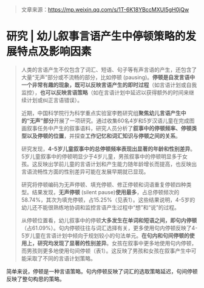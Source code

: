 > 文章来源：https://mp.weixin.qq.com/s/1T-6K18YBccMXUI5gH0jQw

# 研究 | 幼儿叙事言语产生中停顿策略的发展特点及影响因素

> 人类的言语产生不仅包含了词汇、短语、句子等有声言语的产生，还包含了大量“无声”部分或不流畅的部分，比如停顿 (pausing)。**停顿是自发言语中一个非常有趣的现象，既可以反映言语产生的即时过程**（如言语计划或自我监控），**也可以反映言语策略**（如在言语计划中延迟以获得额外的时间来继续计划或纠正言语错误）。
>
> 近期，中国科学院行为科学重点实验室李甦研究组**聚焦幼儿言语产生中的“无声”部分**开展了一项研究。通过收集60名4岁和5岁汉语儿童在完成图画叙事任务中产生的叙事语料，研究人员分析了**叙事中的停顿频率、停顿类型以及停顿的位置**，并探查**工作记忆和词汇知识与停顿之间的关系**。
>
> 研究发现，**4-5岁儿童叙事中的总停顿频率表现出显著的年龄和性别差异**。5岁儿童叙事中的停顿明显少于4岁儿童，男孩叙事中的停顿明显多于女孩。这反映出学前儿童的言语计划和产生能力随年龄增长而提高，也反映出言语流畅性方面的性别差异可能在发展早期就已显现。
>
> 研究将停顿编码为无声停顿、填充停顿、修正停顿和词语重复停顿四种类型。结果发现，**无声停顿** (silent pause)**使用最多**，占总停顿频次的58.74%，其次为填充停顿，占15.25%（见表1）。这些结果说明，4-5岁的幼儿还不能很熟练地协调和监控言语产生过程中“想”和“说”的过程。
>
> 从停顿位置看，幼儿叙事中的停顿**大多发生在单词和短语之间，即句内停顿**（占61.09%）。句内停顿往往与词汇选择有关，更多使用句内停顿反映了4-5岁儿童在言语计划中倾向于规划较小的句法单元。**在句内和句间停顿的使用上，研究均发现了显著的性别差异**。女孩在叙事中更多地使用句内停顿，而男孩则更多地使用句间停顿（表1）。这反映了男孩和女孩在叙事产生中可能采取了不同的言语计划策略。

简单来说，停顿是一种言语策略。句内停顿反映了词汇的选取策略延迟，句间停顿反映了整句构思的策略。